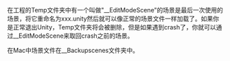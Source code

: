 在工程的Temp文件夹中有一个叫做"\_\_EditModeScene"的场景是最后一次使用的场景，将它重命名为xxx.unity然后就可以像正常的场景文件一样加载了。如果你是正常退出Unity，Temp文件夹将会被删除，但是如果遇到crash了，你就可以通过\_\_EditModeScene来取回crash之前的场景。

在Mac中场景文件在\_\_Backupscenes文件夹中。
